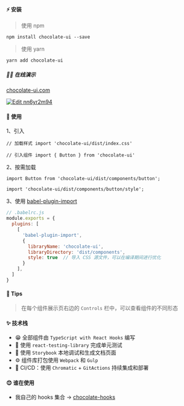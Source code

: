 #### ⚡ 安装

>使用 npm

`
npm install chocolate-ui --save
`

>使用 yarn

`
yarn add chocolate-ui
`

##### 💁‍♂️ 在线演示

[chocolate-ui.com](https://60e31bd4495b7b003b0b96a3-qwpgkogipx.chromatic.com/)

[![Edit nn6yr2m94](https://codesandbox.io/static/img/play-codesandbox.svg)](https://codesandbox.io/s/agitated-lamarr-2t34j?autoresize=1&hidenavigation=1&expanddevtools=1)

#### 📖 使用

1、引入

`// 加载样式
import 'chocolate-ui/dist/index.css'`

`// 引入组件
import { Button } from 'chocolate-ui'`

2、按需加载

`
import Button from 'chocolate-ui/dist/components/button';
`

`
import 'chocolate-ui/dist/components/button/style';
`

3、使用 [babel-plugin-import](https://github.com/ant-design/babel-plugin-import)

~~~js
// .babelrc.js
module.exports = {
  plugins: [
    [
      'babel-plugin-import',
      {
        libraryName: 'chocolate-ui',
        libraryDirectory: 'dist/components',
        style: true  // 导入 CSS 源文件，可以在编译期间进行优化
      }
    ],
  ]
}
~~~

#### 🚗 Tips

>在每个组件展示页右边的 `Controls` 栏中，可以查看组件的不同形态

#### ✨ 技术栈

- 😁 全部组件由 `TypeScript with React Hooks` 编写
- 🍑 使用 `react-testing-library` 完成单元测试
- 🦌 使用 `Storybook` 本地调试和生成文档页面
- ⚙️ 组件库打包使用 `Webpack` 和 `Gulp`
- 🥦 CI/CD：使用 `Chromatic` + `GitActions` 持续集成和部署

#### 😊 谁在使用

- 我自己的 hooks 集合 -> [chocolate-hooks](https://github.com/ChocolateUI/chocolate-hooks)
